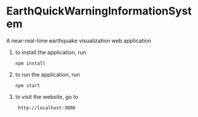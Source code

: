 # EarthQuickWarningInformationSystem

A near-real-time earthquake visualization web application

1. to install the application, run
    ~~~~
    npm install
    ~~~~
    
2. to run the application, run
    ~~~~
    npm start
    ~~~~

3. to visit the website, go to
    ~~~~
     http://localhost:3000
    ~~~~
    
